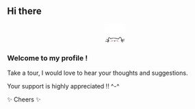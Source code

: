 

## Hi there

  <p align="center">
        <a href="https://longtao.fun">
            <img src="cat.webp" width="50"/>
        </a>
    </p>


### Welcome to my profile !

Take a tour, I would love to hear your thoughts and suggestions.

Your support is highly appreciated !! ^-^

✨ Cheers ✨
